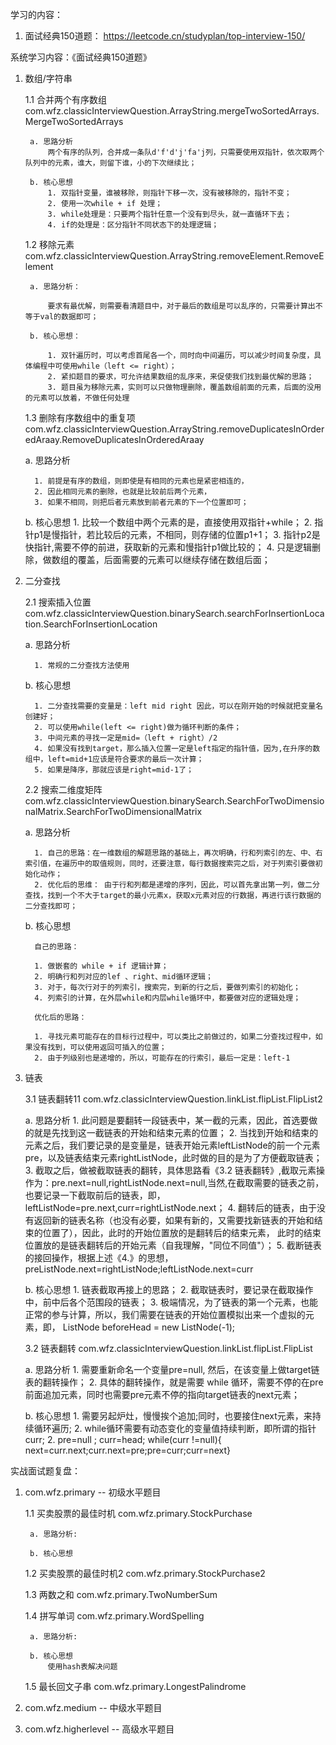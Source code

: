 学习的内容：
1. 面试经典150道题： https://leetcode.cn/studyplan/top-interview-150/
   

系统学习内容：《面试经典150道题》
1. 数组/字符串
    
   1.1 合并两个有序数组 com.wfz.classicInterviewQuestion.ArrayString.mergeTwoSortedArrays.MergeTwoSortedArrays
   
        a. 思路分析
            两个有序的队列，合并成一条队d'f'd'j'fa'j列，只需要使用双指针，依次取两个队列中的元素，谁大，则留下谁，小的下次继续比；
   
        b. 核心思想
            1. 双指针变量，谁被移除，则指针下移一次，没有被移除的，指针不变；
            2. 使用一次while + if 处理；
            3. while处理是：只要两个指针任意一个没有到尽头，就一直循环下去；
            4. if的处理是：区分指针不同状态下的处理逻辑；
   
   1.2 移除元素 com.wfz.classicInterviewQuestion.ArrayString.removeElement.RemoveElement

        a. 思路分析：
   
            要求有最优解，则需要看清题目中，对于最后的数组是可以乱序的，只需要计算出不等于val的数据即可；

        b. 核心思想：

            1. 双针遍历时，可以考虑首尾各一个，同时向中间遍历，可以减少时间复杂度，具体编程中可使用while（left <= right）；
            2. 紧扣题目的要求，可允许结果数组的乱序来，来促使我们找到最优解的思路；
            3. 题目虽为移除元素，实则可以只做物理删除，覆盖数组前面的元素，后面的没用的元素可以放着，不做任何处理

   1.3 删除有序数组中的重复项 com.wfz.classicInterviewQuestion.ArrayString.removeDuplicatesInOrderedAraay.RemoveDuplicatesInOrderedAraay

      a. 思路分析
            
         1. 前提是有序的数组，则即使是有相同的元素也是紧密相连的，
         2. 因此相同元素的删除，也就是比较前后两个元素，
         3. 如果不相同，则把后者元素放到前者元素的下一个位置即可；

      b. 核心思想
         1. 比较一个数组中两个元素的是，直接使用双指针+while；
         2. 指针p1是慢指针，若比较后的元素，不相同，则存储的位置p1+1；
         3. 指针p2是快指针,需要不停的前进，获取新的元素和慢指针p1做比较的；
         4. 只是逻辑删除，做数组的覆盖，后面需要的元素可以继续存储在数组后面；

2. 二分查找   
   
   2.1 搜索插入位置 com.wfz.classicInterviewQuestion.binarySearch.searchForInsertionLocation.SearchForInsertionLocation
      
      a. 思路分析

         1. 常规的二分查找方法使用

      b. 核心思想

         1. 二分查找需要的变量是：left mid right 因此，可以在刚开始的时候就把变量名创建好；
         2. 可以使用while(left <= right)做为循环判断的条件；
         3. 中间元素的寻找一定是mid=（left + right）/2
         4. 如果没有找到target，那么插入位置一定是left指定的指针值，因为,在升序的数组中，left=mid+1应该是符合要求的最后一次计算；
         5. 如果是降序，那就应该是right=mid-1了；

   2.2 搜索二维度矩阵 com.wfz.classicInterviewQuestion.binarySearch.SearchForTwoDimensionalMatrix.SearchForTwoDimensionalMatrix

      a. 思路分析

         1. 自己的思路：在一维数组的解题思路的基础上，再次明确，行和列索引的左、中、右索引值，在遍历中的取值规则，同时，还要注意，每行数据搜索完之后，对于列索引要做初始化动作；
         2. 优化后的思维： 由于行和列都是递增的序列，因此，可以首先拿出第一列，做二分查找，找到一个不大于target的最小元素x，获取x元素对应的行数据，再进行该行数据的二分查找即可；

      b. 核心思想

         自己的思路：
   
         1. 做嵌套的 while + if 逻辑计算；
         2. 明确行和列对应的lef 、right、mid循环逻辑；
         3. 对于，每次行对于的列索引，搜索完，到新的行之后，要做列索引的初始化；
         4. 列索引的计算，在外层while和内层while循环中，都要做对应的逻辑处理；

         优化后的思路：

         1. 寻找元素可能存在的目标行过程中，可以类比之前做过的，如果二分查找过程中，如果没有找到，可以使用返回可插入的位置；
         2. 由于列级别也是递增的，所以，可能存在的行索引，最后一定是：left-1

3. 链表

      3.1 链表翻转11 com.wfz.classicInterviewQuestion.linkList.flipList.FlipList2

      a. 思路分析 
         1. 此问题是要翻转一段链表中，某一截的元素，因此，首选要做的就是先找到这一截链表的开始和结束元素的位置；
         2. 当找到开始和结束的元素之后，我们要记录的是变量是，链表开始元素leftListNode的前一个元素pre，以及链表结束元素rightListNode，此时做的目的是为了方便截取链表；
         3. 截取之后，做被截取链表的翻转，具体思路看《3.2 链表翻转》,截取元素操作为：pre.next=null,rightListNode.next=null,当然,在截取需要的链表之前，也要记录一下截取前后的链表，即，
            leftListNode=pre.next,curr=rightListNode.next；
         4. 翻转后的链表，由于没有返回新的链表名称（也没有必要，如果有新的，又需要找新链表的开始和结束的位置了），因此，此时的开始位置放的是翻转后的结束元素，
            此时的结束位置放的是链表翻转后的开始元素（自我理解，"同位不同值"）；
         5. 截断链表的接回操作，根据上述《4.》的思想，preListNode.next=rightListNode;leftListNode.next=curr

      b. 核心思想
         1. 链表截取再接上的思路；
         2. 截取链表时，要记录在截取操作中，前中后各个范围段的链表；
         3. 极端情况，为了链表的第一个元素，也能正常的参与计算，所以，我们需要在链表的开始位置模拟出来一个虚拟的元素，即，   ListNode beforeHead = new ListNode(-1);

      3.2 链表翻转 com.wfz.classicInterviewQuestion.linkList.flipList.FlipList
      
      a. 思路分析
         1. 需要重新命名一个变量pre=null, 然后，在该变量上做target链表的翻转操作；
         2. 具体的翻转操作，就是需要 while 循环，需要不停的在pre前面追加元素，同时也需要pre元素不停的指向target链表的next元素；
   
      b. 核心思想
         1. 需要另起炉灶，慢慢挨个追加;同时，也要接住next元素，来持续循环遍历;
         2. while循环需要有动态变化的变量值持续判断，即所谓的指针curr;
         2. pre=null ; curr=head; while(curr !=null){ next=curr.next;curr.next=pre;pre=curr;curr=next}



实战面试题复盘：
1. com.wfz.primary -- 初级水平题目
   
    1.1 买卖股票的最佳时机 com.wfz.primary.StockPurchase
   
        a. 思路分析:
        
        b. 核心思想
    
    1.2 买卖股票的最佳时机2 com.wfz.primary.StockPurchase2
    
    1.3 两数之和 com.wfz.primary.TwoNumberSum
    
    1.4 拼写单词 com.wfz.primary.WordSpelling
   
        a. 思路分析:
        
        b. 核心思想
            使用hash表解决问题
    
    1.5 最长回文子串 com.wfz.primary.LongestPalindrome
    
    


2. com.wfz.medium -- 中级水平题目


3. com.wfz.higherlevel -- 高级水平题目